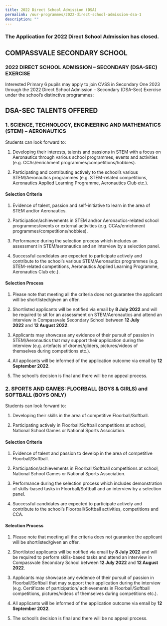 ```yaml
---
title: 2022 Direct School Admission (DSA)
permalink: /our-programmes/2022-direct-school-admission-dsa-1
description: ""
---
```

### The Application for 2022 Direct School Admission has closed.

## COMPASSVALE SECONDARY SCHOOL 

### 2022 DIRECT SCHOOL ADMISSION – SECONDARY (DSA-SEC) EXERCISE

Interested Primary 6 pupils may apply to join CVSS in Secondary One 2023 through the 2022 Direct School Admission – Secondary (DSA-Sec) Exercise under the school’s distinctive programmes:

## DSA-SEC TALENTS OFFERED

### 1. SCIENCE, TECHNOLOGY, ENGINEERING AND MATHEMATICS (STEM) – AERONAUTICS

Students can look forward to:

1. Developing their interests, talents and passions in STEM with a focus on Aeronautics through various school programmes, events and activities (e.g. CCAs/enrichment programmes/competitions/hobbies).

2. Participating and contributing actively to the school’s various STEM/Aeronautics programmes (e.g. STEM-related competitions, Aeronautics Applied Learning Programme, Aeronautics Club etc.).

  

#### Selection Criteria

1. Evidence of talent, passion and self-initiative to learn in the area of STEM and/or Aeronautics.

2. Participation/achievements in STEM and/or Aeronautics-related school programmes/events or external activities (e.g. CCAs/enrichment programmes/competitions/hobbies).

3. Performance during the selection process which includes an assessment in STEM/aeronautics and an interview by a selection panel.

4. Successful candidates are expected to participate actively and contribute to the school’s various STEM/Aeronautics programmes (e.g. STEM-related competitions, Aeronautics Applied Learning Programme, Aeronautics Club etc.).

#### Selection Process

1. Please note that meeting all the criteria does not guarantee the applicant will be shortlisted/given an offer. 

2. Shortlisted applicants will be notified via email by **8 July 2022** and will be required to sit for an assessment on STEM/Aeronautics and attend an interview in Compassvale Secondary School between **12 July 2022** and **12 August 2022**.

3. Applicants may showcase any evidence of their pursuit of passion in STEM/Aeronautics that may support their application during the interview (e.g. artefacts of drones/gliders, pictures/videos of themselves during competitions etc.). 

4. All applicants will be informed of the application outcome via email by **12 September 2022**.

5. The school’s decision is final and there will be no appeal process.

### 2. SPORTS AND GAMES: FLOORBALL (BOYS & GIRLS) and SOFTBALL (BOYS ONLY)

Students can look forward to:

1. Developing their skills in the area of competitive Floorball/Softball.

2. Participating actively in Floorball/Softball competitions at school, National School Games or National Sports Association. 

  

#### Selection Criteria

1. Evidence of talent and passion to develop in the area of competitive Floorball/Softball.

2. Participation/achievements in Floorball/Softball competitions at school, National School Games or National Sports Association. 

3. Performance during the selection process which includes demonstration of skills-based tasks in Floorball/Softball and an interview by a selection panel.

4. Successful candidates are expected to participate actively and contribute to the school’s Floorball/Softball activities, competitions and CCA.

#### Selection Process

1. Please note that meeting all the criteria does not guarantee the applicant will be shortlisted/given an offer. 

2. Shortlisted applicants will be notified via email by **8 July 2022** and will be required to perform skills-based tasks and attend an interview in Compassvale Secondary School between **12 July 2022** and **12 August 2022**.

3. Applicants may showcase any evidence of their pursuit of passion in Floorball/Softball that may support their application during the interview (e.g. Certificate of participation/ achievements in Floorball/Softball competitions, pictures/videos of themselves during competitions etc.).

4. All applicants will be informed of the application outcome via email by **12 September 2022**.

5. The school’s decision is final and there will be no appeal process.